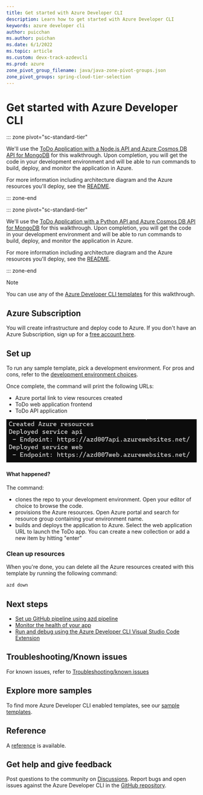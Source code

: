 ```yaml
---
title: Get started with Azure Developer CLI
description: Learn how to get started with Azure Developer CLI
keywords: azure developer cli
author: puicchan
ms.author: puichan
ms.date: 6/1/2022
ms.topic: article
ms.custom: devx-track-azdevcli
ms.prod: azure
zone_pivot_group_filename: java/java-zone-pivot-groups.json
zone_pivot_groups: spring-cloud-tier-selection
---
```


# Get started with Azure Developer CLI

::: zone pivot="sc-standard-tier"

We'll use the [ToDo Application with a Node.js API and Azure Cosmos DB API for MongoDB](https://github.com/azure-samples/todo-nodejs-mongo) for this walkthrough. Upon completion, you will get the code in your development environment and will be able to run commands to build, deploy, and monitor the application in Azure. 

For more information including architecture diagram and the Azure resources you'll deploy, see the [README](https://github.com/Azure-Samples/todo-nodejs-mongo/blob/main/README.md).

::: zone-end

::: zone pivot="sc-standard-tier"

We'll use the [ToDo Application with a Python API and Azure Cosmos DB API for MongoDB](https://github.com/azure-samples/todo-python-mongo) for this walkthrough. Upon completion, you will get the code in your development environment and will be able to run commands to build, deploy, and monitor the application in Azure. 

For more information including architecture diagram and the Azure resources you'll deploy, see the [README](https://github.com/Azure-Samples/todo-python-mongo/blob/main/README.md).

::: zone-end

> [!NOTE] 
> You can use any of the [Azure Developer CLI templates](azure-dev-cli-templates.md) for this walkthrough. 

## Azure Subscription

You will create infrastructure and deploy code to Azure. If you don't have an Azure Subscription, sign up for a [free account here](https://azure.microsoft.com/free/). 

## Set up

To run any sample template, pick a development environment. For pros and cons, refer to the [development environment choices]( azure-dev-cli-overview#development-environment-choices).

Once complete, the command will print the following URLs:

- Azure portal link to view resources created
- ToDo web application frontend
- ToDo API application

!["azd up output"](media/get-started/urls.png)



#### What happened?

The command:
- clones the repo to your development environment. Open your editor of choice to browse the code.
- provisions the Azure resources. Open Azure portal and search for resource group containing your environment name.
- builds and deploys the application to Azure. Select the web application URL to launch the ToDo app. You can create a new collection or add a new item by hitting "enter"

### Clean up resources
When you're done, you can delete all the Azure resources created with this template by running the following command:

``` bash
azd down
```

## Next steps

* [Set up GitHub pipeline using azd pipeline](how-to-update-and-deploy-using-GitHub-Action.md)
* [Monitor the health of your app](how-to-monitor-your-app.md)
* [Run and debug using the Azure Developer CLI Visual Studio Code Extension](how-to-use-vscode-extension-to-debug-locally.md)

## Troubleshooting/Known issues

For known issues, refer to [Troubleshooting/known issues](azure-dev-cli-known-issues.md) 

## Explore more samples

To find more Azure Developer CLI enabled templates, see our [sample templates](azure-dev-cli-templates.md).

## Reference

A [reference](azure-cli-ref) is available.

## Get help and give feedback

Post questions to the community on [Discussions](https://github.com/Azure/azure-dev-pr/discussions). Report bugs and open issues against the Azure Developer CLI in the [GitHub repository](https://github.com/Azure/azure-dev-pr).